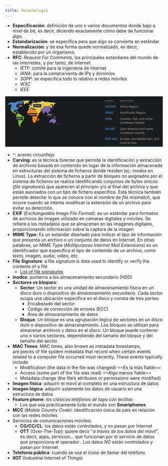 ```yaml
---
title: Terminología
---
```

- **Especificación**: definición de uno o varios documentos donde bajo a nivel de bit, es decir, diciendo exactamente cómo debe de funcionar algo.
- **Estandarización**: se especifica para que algo se convierta en estándar.
- **Normalización**: y de esa forma quede normalizado, es decir, establecido por un organismo.
- **RFC**: *Request For Comments*, los principales estándares del mundo de las interredes, y por tanto, de Internet.
	- *IETF*: comité para la ingeniería de Internet
	- *IANA*: para la compra/venta de IPs y dominios
	- *3GPP*: se especifica todo lo relativo a redes móviles
	- *W3C*
	- *IEEE*

![IANA](img/Pasted%20image%2020241004125613.png)

- `^`: acento circunflejo
- **Carving**: es la técnica forense que permite la identificación y extracción de archivos basada en contenido en lugar de la información almacenada en estructuras del sistema de ficheros donde residen (ej.: inodos en Linux). La extracción de ficheros a partir de bloques no asignados por el sistema de ficheros se realiza identificando conjuntos de bytes únicos (*file signatures*) que aparecen al principio y/o al final del archivo y que están asociados con un tipo de fichero específico. Esta técnica también permite detectar lo que se conoce con el nombre de *file mismatch*, que ocurre cuando se intenta modificar la extensión de un archivo para evitar su detección.
- **EXIF** (*Exchangeable Image File Format*): es un estándar para formatos de archivos de imagen utilizado en cámaras digitales y móviles. Se refiere a los metadatos que se almacenan en las imágenes digitales, proporcionando información sobre la captura de la imagen
- **MIME Type**: Es un estándar diseñado para indicar el tipo de información que presenta un archivo o un conjunto de datos en Internet. En otras palabras, un MIME Type (*Multipurpose Internet Mail Extensions*) es un identificador que especifica el tipo de contenido de un archivo, como texto, imagen, audio, video, etc.
- **File Signature**: a file signature is data used to identify or verify the contents of a file
	- [List of file signatures](https://en.wikipedia.org/wiki/List_of_file_signatures)
- **inodos**: punteros a los almacenamiento secundario (HDD)
- ***Sectores vs bloques***:
	- **Sector**: Un sector es una unidad de almacenamiento física en un disco duro o dispositivo de almacenamiento secundario. Cada sector ocupa una ubicación específica en el disco y consta de tres partes:
		- Encabezado del sector
		- Código de corrección de errores (ECC)
		- Área de almacenamiento de datos
	- **Bloque**: Un bloque es una agrupación lógica de sectores en un disco duro o dispositivo de almacenamiento. Los bloques se utilizan para almacenar archivos y datos en el disco. Un bloque puede contener uno o varios sectores, dependiendo del tamaño del bloque y del tamaño del sector.
- **MAC Times**: MAC times, also known as metadata timestamps, are pieces of file system metadata that record when certain events related to a computer file occurred most recently. These events typically include:
	- Modification (the data in the file was changed) ==Es la más fiable==
	- Access (some part of the file was read) ==Algo menos fiable==
	- Metadata change (the file’s attributes or permissions were modified)
- **Imagen física**: adquirir el móvil al completo en una estructura de datos
- **Imagen lógica**: adquirir solamente los datos de usuario en una estructura de datos
- **Feature phone**: *los clásicos teléfonos de tapa con teclitas*
	- Los que usa prácticamente todo el mundo son **Smartphones**
- **MCC** (*Mobile Country Code*): identificación única de país en relación con las redes móviles
- Servicios de comunicaciones móviles:
	- **CG/CC/CL**: los datos están controlados, y no pasan por Internet
	- **OTT** (Over-The-Top): quiere decir "*a través de los datos del móvil*", es decir, apps, servicios... que funcionan por el servicio de datos que proporciona el operador . Los datos *NO* están controlados y pasan por Internet
- **Telefonía pública**: cuando se usa el icono de llamar del teléfono
- **IIOT** (Industrial Internet of Things)
